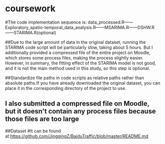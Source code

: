 # coursework
#The code implementation sequence is: data_processed.R——Exploratory_spatio-temporal_data_analysis.R——MSARIMA.R——DSHW.R——STARIMA.R(optional)

##Due to the large amount of data in the original dataset, running the STARIMA code script will be particularly slow, taking about 5 hours. But I additionally provided a compressed file of the entire project on Moodle, which stores some process files, making the process slightly easier. However, in summary, the fitting effect of the STARIMA model is not good, and it is not the main method used in this study, so this step is optional.

##Standardize file paths in code scripts as relative paths rather than absolute paths.If you have already downloaded the original dataset, you can place it in the corresponding directory of the project to use.

## I also submitted a compressed file on Moodle, but it doesn't contain any process files because those files are too large
##Dataset
#It can be found at:https://github.com/JingqingZ/BaiduTraffic/blob/master/README.md
